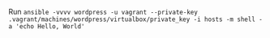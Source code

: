 Run 
`ansible -vvvv wordpress -u vagrant --private-key .vagrant/machines/wordpress/virtualbox/private_key -i hosts -m shell -a 'echo Hello, World'`